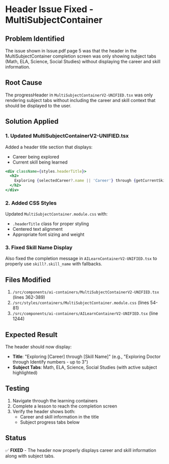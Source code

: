 # Header Issue Fixed - MultiSubjectContainer

## Problem Identified
The issue shown in Issue.pdf page 5 was that the header in the MultiSubjectContainer completion screen was only showing subject tabs (Math, ELA, Science, Social Studies) without displaying the career and skill information.

## Root Cause
The progressHeader in `MultiSubjectContainerV2-UNIFIED.tsx` was only rendering subject tabs without including the career and skill context that should be displayed to the user.

## Solution Applied

### 1. Updated MultiSubjectContainerV2-UNIFIED.tsx
Added a header title section that displays:
- Career being explored
- Current skill being learned

```jsx
<div className={styles.headerTitle}>
  <h2>
    Exploring {selectedCareer?.name || 'Career'} through {getCurrentSkill?.skill_name || getCurrentSkill?.name || 'Learning'}
  </h2>
</div>
```

### 2. Added CSS Styles
Updated `MultiSubjectContainer.module.css` with:
- `.headerTitle` class for proper styling
- Centered text alignment
- Appropriate font sizing and weight

### 3. Fixed Skill Name Display
Also fixed the completion message in `AILearnContainerV2-UNIFIED.tsx` to properly use `skill?.skill_name` with fallbacks.

## Files Modified
1. `/src/components/ai-containers/MultiSubjectContainerV2-UNIFIED.tsx` (lines 362-389)
2. `/src/styles/containers/MultiSubjectContainer.module.css` (lines 54-81)
3. `/src/components/ai-containers/AILearnContainerV2-UNIFIED.tsx` (line 1244)

## Expected Result
The header should now display:
- **Title**: "Exploring [Career] through [Skill Name]" (e.g., "Exploring Doctor through Identify numbers - up to 3")
- **Subject Tabs**: Math, ELA, Science, Social Studies (with active subject highlighted)

## Testing
1. Navigate through the learning containers
2. Complete a lesson to reach the completion screen
3. Verify the header shows both:
   - Career and skill information in the title
   - Subject progress tabs below

## Status
✅ **FIXED** - The header now properly displays career and skill information along with subject tabs.